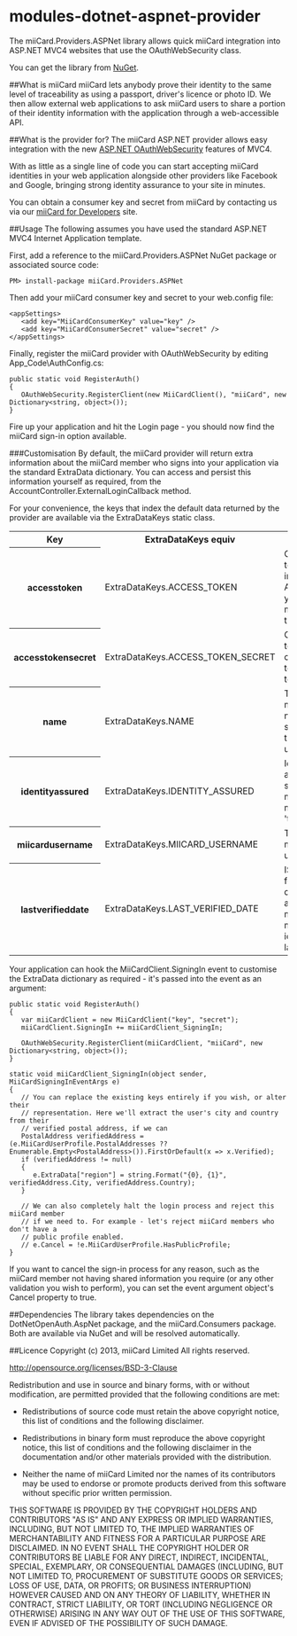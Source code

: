 modules-dotnet-aspnet-provider
=
The miiCard.Providers.ASPNet library allows quick miiCard integration into ASP.NET MVC4 websites that use the OAuthWebSecurity class.

You can get the library from [NuGet](https://nuget.org/packages/miiCard.Providers.ASPNet).

##What is miiCard
miiCard lets anybody prove their identity to the same level of traceability as using a passport, driver's licence or photo ID. We then allow external web applications to ask miiCard users to share a portion of their identity information with the application through a web-accessible API.

##What is the provider for?
The miiCard ASP.NET provider allows easy integration with the new [ASP.NET OAuthWebSecurity](http://www.asp.net/mvc/tutorials/security/using-oauth-providers-with-mvc) features of MVC4.

With as little as a single line of code you can start accepting miiCard identities in your web application alongside other providers like Facebook and Google, bringing strong identity assurance to your site in minutes.

You can obtain a consumer key and secret from miiCard by contacting us via our [miiCard for Developers](http://www.miicard.com/for/developers) site.

##Usage
The following assumes you have used the standard ASP.NET MVC4 Internet Application template.

First, add a reference to the miiCard.Providers.ASPNet NuGet package or associated source code:

    PM> install-package miiCard.Providers.ASPNet

Then add your miiCard consumer key and secret to your web.config file:

    <appSettings>
       <add key="MiiCardConsumerKey" value="key" />
       <add key="MiiCardConsumerSecret" value="secret" />
    </appSettings>

Finally, register the miiCard provider with OAuthWebSecurity by editing App_Code\AuthConfig.cs:

    public static void RegisterAuth()
    {
       OAuthWebSecurity.RegisterClient(new MiiCardClient(), "miiCard", new Dictionary<string, object>());
    }

Fire up your application and hit the Login page - you should now find the miiCard sign-in option available.

###Customisation
By default, the miiCard provider will return extra information about the miiCard member who signs into your application via the standard ExtraData dictionary. You can access and persist this information yourself as required, from the AccountController.ExternalLoginCallback method.

For your convenience, the keys that index the default data returned by the provider are available via the ExtraDataKeys static class.

<table>
<tr>
<th>Key</th>
<th>ExtraDataKeys equiv</th>
<th>Data</th>
</tr>
<tr>
<th>accesstoken</th>
<td>ExtraDataKeys.ACCESS_TOKEN</td>
<td>OAuth access token for use in subsequent API calls, if you wish to make use of the <a href="http://www.miicard.com/developers/claims-api">Claims API</a></td>
</tr>
<tr>
<th>accesstokensecret</th>
<td>ExtraDataKeys.ACCESS_TOKEN_SECRET</td>
<td>OAuth access token secret corresponding to the access token above</td>
</tr>
<tr>
<th>name</th>
<td>ExtraDataKeys.NAME</td>
<td>The miiCard member's full name, if supplied, or their miiCard username</td>
</tr>
<tr>
<th>identityassured</th>
<td>ExtraDataKeys.IDENTITY_ASSURED</td>
<td>Identity assurance status of the miiCard member - 'true' or 'false'</td>
</tr>
<tr>
<th>miicardusername</th>
<td>ExtraDataKeys.MIICARD_USERNAME</td>
<td>The miiCard member's username</td>
</tr>
<tr>
<th>lastverifieddate</th>
<td>ExtraDataKeys.LAST_VERIFIED_DATE</td>
<td>ISO 8601 formatted date and time at which the miiCard member's identity was last assured</td>
</tr>
</table>

Your application can hook the MiiCardClient.SigningIn event to customise the ExtraData dictionary as required - it's passed into the event as an argument:

    public static void RegisterAuth()
    {
       var miiCardClient = new MiiCardClient("key", "secret");
       miiCardClient.SigningIn += miiCardClient_SigningIn;
    
       OAuthWebSecurity.RegisterClient(miiCardClient, "miiCard", new Dictionary<string, object>());
    }
    
    static void miiCardClient_SigningIn(object sender, MiiCardSigningInEventArgs e)
    {
       // You can replace the existing keys entirely if you wish, or alter their
       // representation. Here we'll extract the user's city and country from their
       // verified postal address, if we can
       PostalAddress verifiedAddress = (e.MiiCardUserProfile.PostalAddresses ?? Enumerable.Empty<PostalAddress>()).FirstOrDefault(x => x.Verified);
       if (verifiedAddress != null)
       {
          e.ExtraData["region"] = string.Format("{0}, {1}", verifiedAddress.City, verifiedAddress.Country);
       }
    
       // We can also completely halt the login process and reject this miiCard member
       // if we need to. For example - let's reject miiCard members who don't have a
       // public profile enabled.
       // e.Cancel = !e.MiiCardUserProfile.HasPublicProfile;
    }

If you want to cancel the sign-in process for any reason, such as the miiCard member not having shared information you require (or any other validation you wish to perform), you can set the event argument object's Cancel property to true.

##Dependencies
The library takes dependencies on the DotNetOpenAuth.AspNet package, and the miiCard.Consumers package. Both are available via NuGet and will be resolved automatically.

##Licence
Copyright (c) 2013, miiCard Limited All rights reserved.

http://opensource.org/licenses/BSD-3-Clause

Redistribution and use in source and binary forms, with or without modification, are permitted provided that the following conditions are met:

- Redistributions of source code must retain the above copyright notice, this list of conditions and the following disclaimer.

- Redistributions in binary form must reproduce the above copyright notice, this list of conditions and the following disclaimer in the documentation and/or other materials provided with the distribution.

- Neither the name of miiCard Limited nor the names of its contributors may be used to endorse or promote products derived from this software without specific prior written permission.

THIS SOFTWARE IS PROVIDED BY THE COPYRIGHT HOLDERS AND CONTRIBUTORS "AS IS" AND ANY EXPRESS OR IMPLIED WARRANTIES, INCLUDING, BUT NOT LIMITED TO, THE IMPLIED WARRANTIES OF MERCHANTABILITY AND FITNESS FOR A PARTICULAR PURPOSE ARE DISCLAIMED. IN NO EVENT SHALL THE COPYRIGHT HOLDER OR CONTRIBUTORS BE LIABLE FOR ANY DIRECT, INDIRECT, INCIDENTAL, SPECIAL, EXEMPLARY, OR CONSEQUENTIAL DAMAGES (INCLUDING, BUT NOT LIMITED TO, PROCUREMENT OF SUBSTITUTE GOODS OR SERVICES; LOSS OF USE, DATA, OR PROFITS; OR BUSINESS INTERRUPTION) HOWEVER CAUSED AND ON ANY THEORY OF LIABILITY, WHETHER IN CONTRACT, STRICT LIABILITY, OR TORT (INCLUDING NEGLIGENCE OR OTHERWISE) ARISING IN ANY WAY OUT OF THE USE OF THIS SOFTWARE, EVEN IF ADVISED OF THE POSSIBILITY OF SUCH DAMAGE.